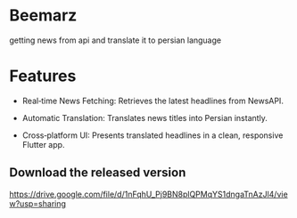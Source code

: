 # Beemarz

getting news from api and translate it to persian language

# Features

  - Real‑time News Fetching: Retrieves the latest headlines from NewsAPI.

  - Automatic Translation: Translates news titles into Persian instantly.

  - Cross‑platform UI: Presents translated headlines in a clean, responsive Flutter app.

## Download the released version

https://drive.google.com/file/d/1nFqhU_Pj9BN8plQPMqYS1dngaTnAzJl4/view?usp=sharing
